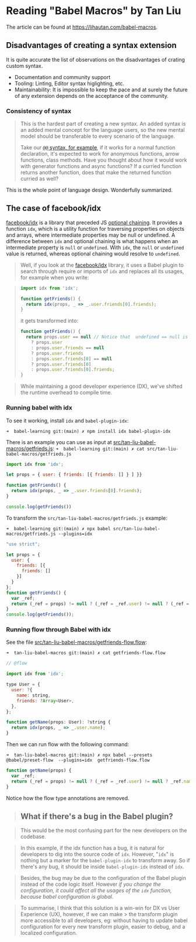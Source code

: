 # Reading "Babel Macros" by Tan Liu

The article can be found at https://lihautan.com/babel-macros.

## Disadvantages of creating a syntax extension

It is quite accurate the list of observations on the disadvantages of crating custom syntax.

- Documentation and community support
- Tooling: Linting, Editor syntax higlighting, etc.
- Maintainability: It is impossible to keep the pace and at surely the future of any extension depends on the acceptance of the community.

### Consistency of syntax

>  This is the hardest part of creating a new syntax. An added syntax is an added mental concept for the language users, so the new mental model should be transferable to every scenario of the language.
>
> Take our [`@@` syntax, for example](/doc/tan-liu-article.md), if it works for a normal function declaration, it's expected to work for anonymous functions, arrow functions, class methods. Have you thought about how it would work with generator functions and async functions? If a curried function returns another function, does that make the returned function curried as well?

This is the whole point of language design. Wonderfully summarized.

## The case of facebook/idx

[facebook/idx][] is a  library that preceded JS [optional chaining](https://developer.mozilla.org/docs/Web/JavaScript/Reference/Operators/Optional_chaining). 
It provides a function `idx`, which is a utility function for traversing properties on objects and arrays,
where intermediate properties may be null or undefined.
A difference between `idx` and optional chaining is what happens when
an intermediate property is `null` or `undefined`. With `idx`, the `null` or `undefined`
value is returned, whereas optional chaining would resolve to `undefined`.

> Well, if you look at the [facebook/idx][] library, it uses a Babel plugin to search through require or imports of `idx` and replaces all its usages, for example when you write:

> ```js
> import idx from 'idx';
> 
> function getFriends() {
>   return idx(props, _ => _.user.friends[0].friends);
> }
> ```
> it gets transformed into:
> 
> ```js
> function getFriends() {
>   return props.user == null // Notice that  undefined == null is true in JS
>     ? props.user
>     : props.user.friends == null
>     ? props.user.friends
>     : props.user.friends[0] == null
>     ? props.user.friends[0]
>     : props.user.friends[0].friends;
> }
> ```

> While maintaining a good developer experience (DX), we've shifted the runtime overhead to compile time.

### Running babel with idx

To see it working, install `idx` and `babel-plugin-idx`:

```
➜  babel-learning git:(main) ✗ npm install idx babel-plugin-idx
```
There is an example you can use as input at [src/tan-liu-babel-macros/getfrieds.js](src/tan-liu-babel-macros/getfrieds.js):
`➜  babel-learning git:(main) ✗ cat src/tan-liu-babel-macros/getfrieds.js`
```js
import idx from 'idx';

let props = { user: { friends: [{ friends: [] } ] }}

function getFriends() {
  return idx(props, _ => _.user.friends[0].friends);
}

console.log(getFriends())
```

To transform the `src/tan-liu-babel-macros/getfrieds.js` example:

`➜  babel-learning git:(main) ✗ npx babel src/tan-liu-babel-macros/getfrieds.js --plugins=idx`
```js
"use strict";

let props = {
  user: {
    friends: [{
      friends: []
    }]
  }
};
function getFriends() {
  var _ref;
  return (_ref = props) != null ? (_ref = _ref.user) != null ? (_ref = _ref.friends) != null ? (_ref = _ref[0]) != null ? _ref.friends : _ref : _ref : _ref : _ref;
}
console.log(getFriends());
```

### Running flow through Babel  with idx

See the file [src/tan-liu-babel-macros/getfriends-flow.flow](src/tan-liu-babel-macros/getfriends-flow.flow):

`➜  tan-liu-babel-macros git:(main) ✗ cat getfriends-flow.flow`
```js
// @flow

import idx from 'idx';

type User = {
  user: ?{
    name: string,
    friends: ?Array<User>,
  },
};

function getName(props: User): ?string {
  return idx(props, _ => _.user.name);
}
```
Then we can run flow with the following command:

`➜  tan-liu-babel-macros git:(main) ✗ npx babel --presets @babel/preset-flow  --plugins=idx  getfriends-flow.flow`
```js
function getName(props) {
  var _ref;
  return (_ref = props) != null ? (_ref = _ref.user) != null ? _ref.name : _ref : _ref;
}
```

Notice how the flow type annotations are removed.


> ## What if there's a bug in the Babel plugin?

> This would be the most confusing part for the new developers on the codebase.

> In this example, if the idx function has a bug, it is natural for developers to dig into the source code of `idx`. However, "`idx`" is nothing but a marker for the `babel-plugin-idx` to transform away. So if there's any bug, it should be inside `babel-plugin-idx` instead of `idx`.

> Besides, the bug may be due to the configuration of the Babel plugin instead of the code logic itself. However *if you change the configuration, it could affect all the usages of the `idx` function, because babel configuration is global*.

> To summarise, I think that this solution is a win-win for DX vs User Experience (UX), however, if we can make > the transform plugin more accessible to all developers, eg: without having to update babel configuration for
> every new transform plugin, easier to debug, and a localized configuration.



[facebook/idx]: https://github.com/facebook/idx
